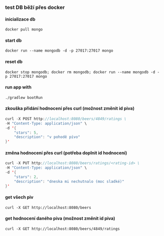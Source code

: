 ### test DB běží přes docker
#### inicializace db
`docker pull mongo`
#### start db
`docker run --name mongodb -d -p 27017:27017 mongo`
#### reset db
`docker stop mongodb; docker rm mongodb; docker run --name mongodb -d -p 27017:27017 mongo`

#### run app with
`./gradlew bootRun`

#### zkouška přidání hodnocení přes curl (možnost změnit id piva)
```java
curl -X POST http://localhost:8080/beers/4849/ratings \
-H "Content-Type: application/json" \
-d '{
    "stars": 5,
    "description": "v pohodě pívo"
}'
```

#### změna hodnocení přes curl (potřeba doplnit id hodnocení)
```java
curl -X PUT http://localhost:8080/beers/ratings/<rating-id> \
-H "Content-Type: application/json" \
-d '{
    "stars": 2,
    "description": "dneska mi nechutnalo (moc sladké)"
}'
```

#### get všech piv
`curl -X GET http://localhost:8080/beers`

#### get hodnocení daného piva (možnost změnit id piva)
`curl -X GET http://localhost:8080/beers/4849/ratings`
